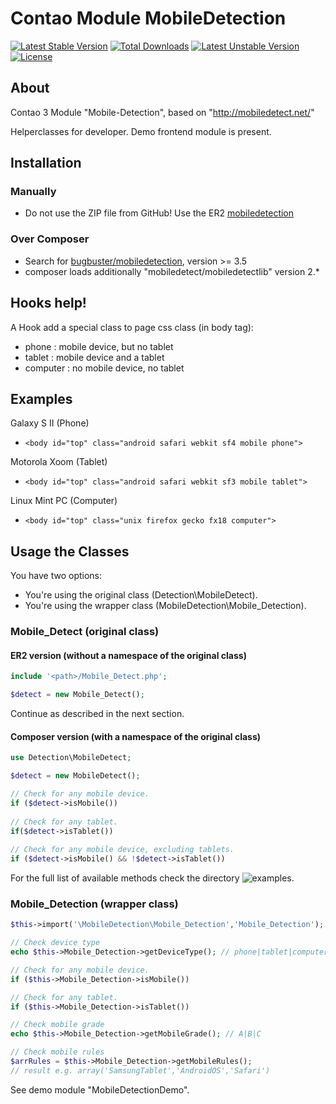 # Contao Module MobileDetection
[![Latest Stable Version](https://poser.pugx.org/bugbuster/mobiledetection/v/stable.svg)](https://packagist.org/packages/bugbuster/mobiledetection) [![Total Downloads](https://poser.pugx.org/bugbuster/mobiledetection/downloads.svg)](https://packagist.org/packages/bugbuster/mobiledetection) [![Latest Unstable Version](https://poser.pugx.org/bugbuster/mobiledetection/v/unstable.svg)](https://packagist.org/packages/bugbuster/mobiledetection) [![License](https://poser.pugx.org/bugbuster/mobiledetection/license.svg)](https://packagist.org/packages/bugbuster/mobiledetection)

## About
Contao 3 Module "Mobile-Detection", based on "http://mobiledetect.net/"

Helperclasses for developer. Demo frontend module is present.

## Installation
### Manually
* Do not use the ZIP file from GitHub! Use the ER2 [mobiledetection](https://contao.org/en/extension-list/view/mobiledetection.html)

### Over Composer
* Search for [bugbuster/mobiledetection](https://packagist.org/packages/bugbuster/mobiledetection), version >= 3.5
* composer loads additionally "mobiledetect/mobiledetectlib" version 2.*

## Hooks help!
A Hook add a special class to page css class (in body tag):

* phone : mobile device, but no tablet
* tablet : mobile device and a tablet
* computer : no mobile device, no tablet

## Examples
Galaxy S II (Phone)

* ```<body id="top" class="android safari webkit sf4 mobile phone">```

Motorola Xoom (Tablet)

* ```<body id="top" class="android safari webkit sf3 mobile tablet">```

Linux Mint PC (Computer)

* ```<body id="top" class="unix firefox gecko fx18 computer">```


## Usage the Classes
You have two options:

* You're using the original class (Detection\MobileDetect).
* You're using the wrapper class (MobileDetection\Mobile_Detection).

### Mobile_Detect (original class) 
#### ER2 version (without a namespace of the original class)
```php
include '<path>/Mobile_Detect.php';

$detect = new Mobile_Detect();
```
Continue as described in the next section.

#### Composer version (with a namespace of the original class)
```php
use Detection\MobileDetect;

$detect = new MobileDetect(); 

// Check for any mobile device.
if ($detect->isMobile())
 
// Check for any tablet.
if($detect->isTablet())
 
// Check for any mobile device, excluding tablets.
if ($detect->isMobile() && !$detect->isTablet())
```
For the full list of available methods check the directory ![examples](https://github.com/serbanghita/Mobile-Detect).

### Mobile_Detection (wrapper class)
```php
$this->import('\MobileDetection\Mobile_Detection','Mobile_Detection');

// Check device type
echo $this->Mobile_Detection->getDeviceType(); // phone|tablet|computer

// Check for any mobile device.
if ($this->Mobile_Detection->isMobile())

// Check for any tablet.
if ($this->Mobile_Detection->isTablet())

// Check mobile grade
echo $this->Mobile_Detection->getMobileGrade(); // A|B|C

// Check mobile rules
$arrRules = $this->Mobile_Detection->getMobileRules(); 
// result e.g. array('SamsungTablet','AndroidOS','Safari')
```
See demo module "MobileDetectionDemo".

